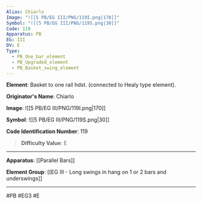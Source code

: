 ```yaml
---
Alias: Chiarlo
Image: "![[5 PB/EG III/PNG/119I.png|170]]"
Symbol: "![[5 PB/EG III/PNG/119S.png|30]]"
Code: 119
Apparatus: PB
EG: III
DV: E
Type:
  - PB_One_bar_element
  - PB_Upgraded_element
  - PB_Basket_swing_element
---
```

**Element**: Basket to one rail hdst. (connected to Healy type element).

**Originator's Name**: Chiarlo

**Image**:
![[5 PB/EG III/PNG/119I.png|170]]

**Symbol**:
![[5 PB/EG III/PNG/119S.png|30]]

**Code Identification Number**: 119

>**Difficulty Value**: E

___
**Apparatus**: [[Parallel Bars]]

**Element Group**: [[EG III - Long swings in hang on 1 or 2 bars and underswings]]
___
#PB #EG3 #E
